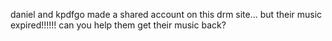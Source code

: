 daniel and kpdfgo made a shared account on this drm site... but their music expired!!!!!! can you help them get their music back?
